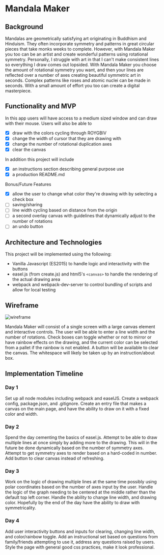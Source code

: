 # Mandala Maker

## Background
Mandalas are geometrically satisfying art originating in Buddhism and Hinduism. They often incorporate symmetry and patterns in great circular pieces that take monks weeks to complete. However, with Mandala Maker you too can be an artist and create wonderful patterns using rotational symmetry. Personally, I struggle with art in that I can't make consistent lines so everything I draw comes out lopsided. With Mandala Maker you choose the amount of rotational symmetry you want, and then your lines are reflected over a number of axes creating beautiful symmetric art in seconds. Complex patterns like roses and atomic nuclei can be made in seconds. With a small amount of effort you too can create a digital masterpiece.

## Functionality and MVP

In this app users will have access to a medium sized window and can draw with their mouse. Users will also be able to

- [x] draw with the colors cycling through ROYGBIV
- [x] change the width of cursor that they are drawing with
- [x] change the number of rotational duplication axes
- [x] clear the canvas

In addition this project will include
- [x] an instructions section describing general purpose use
- [x] a production README.md

Bonus/Future Features
- [x] allow the user to change what color they're drawing with by selecting a check box
- [ ] saving/sharing
- [ ] line width cycling based on distance from the origin
- [ ] a second overlay canvas with guidelines that dynamically adjust to the number of rotations
- [ ] an undo button

## Architecture and Technologies

This project will be implemented using the following:
- Vanilla Javascript (ES2015) to handle logic and interactivity with the buttons
- easel.js (from create.js) and html5's ```<canvas>``` to handle the rendering of the actual drawing area
- webpack and webpack-dev-server to control bundling of scripts and allow for local testing

## Wireframe

![wireframe](https://s3-us-west-1.amazonaws.com/listentothis-dev/mandala_maker_wireframe.png)

Mandala Maker will consist of a single screen with a large canvas element and interactive controls. The user will be able to enter a line width and the number of rotations. Check boxes can toggle whether or not to mirror or have rainbow effects on the drawing, and the current color can be selected from a pallet if the rainbow is not enabled. A button will be available to clear the canvas. The whitespace will likely be taken up by an instruction/about box.

## Implementation Timeline

### Day 1
Set up all node modules including webpack and easelJS. Create a webpack config, package.json, and .gitignore. Create an entry file that makes a canvas on the main page, and have the ability to draw on it with a fixed color and width.

### Day 2
Spend the day cementing the basics of easel.js. Attempt to be able to draw multiple lines at once simply by adding more to the drawing. This will in the future be done dynamically based on the number of symmetry axes. Attempt to get symmetry axes to render based on a hard-coded in number. Add button to clear canvas instead of refreshing.

### Day 3
Work on the logic of drawing multiple lines at the same time possibly using polar coordinates based on the number of axes input by the user. Handle the logic of the graph needing to be centered at the middle rather than the default top left corner. Handle the ability to change line width, and drawing color.
Hopefully by the end of the day have the ability to draw with symmetricality.

### Day 4
Add user interactivity buttons and inputs for clearing, changing line width, and color/rainbow toggle. Add an instructional set based on questions from family/friends attempting to use it, address any questions raised by users. Style the page with general good css practices, make it look professional.
